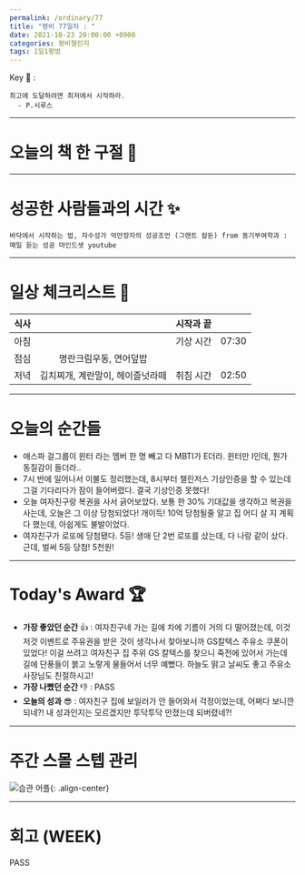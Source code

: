 ```yaml
---
permalink: /ordinary/77
title: "평비 77일차 : "
date: 2021-10-23 20:00:00 +0900
categories: 평비챌린지
tags: 1일1평범
---  
```

Key 🔑 : 
```
최고에 도달하려면 최저에서 시작하라.
  - P.시루스
```

---
# 오늘의 책 한 구절 📕


---
# 성공한 사람들과의 시간 ✨
`바닥에서 시작하는 법, 자수성가 억만장자의 성공조언 (그랜트 칼돈) from 동기부여학과 : 매일 듣는 성공 마인드셋 youtube`  


---
# 일상 체크리스트 📃

| 식사 |  | 시작과 끝 |  |
|:----:|:----:|:----:|:----:|
| 아침 |  | 기상 시간 | 07:30 |
| 점심 | 명란크림우동, 연어덮밥 |  |  |
| 저녁 | 김치찌개, 계란말이, 헤이즐넛라떼 | 취침 시간 | 02:50 |

---
# 오늘의 순간들
- 애스파 걸그룹이 윈터 라는 멤버 한 명 빼고 다 MBTI가 E더라. 윈터만 I인데, 뭔가 동질감이 들더라..
- 7시 반에 일어나서 이불도 정리했는데, 8시부터 챌린저스 기상인증을 할 수 있는데 그걸 기다리다가 잠이 들어버렸다. 결국 기상인증 못했다!
- 오늘 여자친구랑 복권을 사서 긁어보았다. 보통 한 30% 기대값을 생각하고 복권을 사는데, 오늘은 그 이상 당첨되었다! 개이득! 10억 당첨될줄 알고 집 어디 살 지 계획 다 했는데, 아쉽게도 불발이었다.
- 여자친구가 로또에 당첨됐다. 5등! 생애 단 2번 로또를 샀는데, 다 나랑 같이 샀다. 근데, 벌써 5등 당첨! 5천원!

---
# Today's Award 🏆
- **가장 좋았던 순간** 👍 : 여자친구네 가는 길에 차에 기름이 거의 다 떨어졌는데, 이것저것 이벤트로 주유권을 받은 것이 생각나서 찾아보니까 GS칼텍스 주유소 쿠폰이 있었다! 이걸 쓰려고 여자친구 집 주위 GS 칼텍스를 찾으니 죽전에 있어서 가는데 길에 단풍들이 붉고 노랗게 물들어서 너무 예뻤다. 하늘도 맑고 날씨도 좋고 주유소 사장님도 친절하시고!
- **가장 나빴던 순간** 👎 : PASS
- **오늘의 성과** 😎 : 여자친구 집에 보일러가 안 들어와서 걱정이었는데, 어쩌다 보니깐 되네?! 내 성과인지는 모르겠지만 투닥투닥 만졌는데 되버렸네?!

---
# 주간 스몰 스텝 관리
![습관 어플][HABIT]{: .align-center}  

---
# 회고 (WEEK)
PASS

[HABIT]: ../../assets/images/post/Ordinary/HABIT_1023.jpg